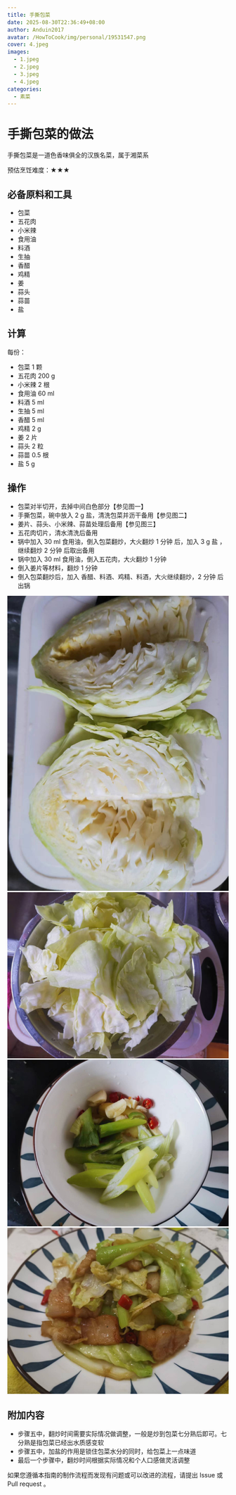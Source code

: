 ```yaml
---
title: 手撕包菜
date: 2025-08-30T22:36:49+08:00
author: Anduin2017
avatar: /HowToCook/img/personal/19531547.png
cover: 4.jpeg
images:
  - 1.jpeg
  - 2.jpeg
  - 3.jpeg
  - 4.jpeg
categories:
  - 素菜
---
```


# 手撕包菜的做法

手撕包菜是一道色香味俱全的汉族名菜，属于湘菜系

预估烹饪难度：★★★

## 必备原料和工具

* 包菜
* 五花肉
* 小米辣
* 食用油
* 料酒
* 生抽
* 香醋
* 鸡精
* 姜
* 蒜头
* 蒜苗
* 盐

## 计算

每份：

* 包菜 1 颗
* 五花肉 200 g
* 小米辣 2 根
* 食用油 60 ml
* 料酒 5 ml
* 生抽 5 ml
* 香醋 5 ml
* 鸡精 2 g
* 姜 2 片
* 蒜头 2 粒
* 蒜苗 0.5 根
* 盐 5 g

## 操作

* 包菜对半切开，去掉中间白色部分【参见图一】
* 手撕包菜，碗中放入 2 g 盐，清洗包菜并沥干备用【参见图二】
* 姜片、蒜头、小米辣、蒜苗处理后备用【参见图三】
* 五花肉切片，清水清洗后备用
* 锅中加入 30 ml 食用油，倒入包菜翻炒，大火翻炒 1 分钟 后，加入 3 g 盐 ，继续翻炒 2 分钟 后取出备用
* 锅中加入 30 ml 食用油，倒入五花肉，大火翻炒 1 分钟
* 倒入姜片等材料，翻炒 1 分钟
* 倒入包菜翻炒后，加入 香醋、料酒、鸡精、料酒，大火继续翻炒，2 分钟 后出锅

![示例菜成品](./1.jpeg)
![示例菜成品](./2.jpeg)
![示例菜成品](./3.jpeg)
![示例菜成品](./4.jpeg)

## 附加内容

* 步骤五中，翻炒时间需要实际情况做调整，一般是炒到包菜七分熟后即可。七分熟是指包菜已经出水质感变软
* 步骤五中，加盐的作用是锁住包菜水分的同时，给包菜上一点味道
* 最后一个步骤中，翻炒时间根据实际情况和个人口感做灵活调整

如果您遵循本指南的制作流程而发现有问题或可以改进的流程，请提出 Issue 或 Pull request 。
